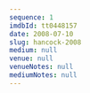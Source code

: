 ```yaml
---
sequence: 1
imdbId: tt0448157
date: 2008-07-10
slug: hancock-2008
medium: null
venue: null
venueNotes: null
mediumNotes: null
---
```



